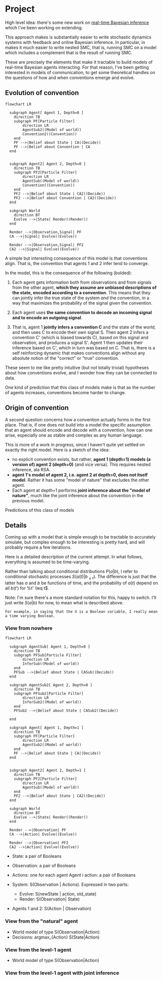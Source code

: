 # Project

High level idea: there's some new work on [real-time Bayesian inference](todo) which I've been working on extending.

This approach makes is substantially easier to write stochastic dynamics systems with feedback and online Bayesian inference. In particular, in makes it much easier to write nested SMC, that is, running SMC on a model which includes a complement that is the result of running SMC.

These are precisely the elements that make it tractable to build models of real-time Bayesian agents interacting. For that reason, I've been getting interested in models of communication, to get some theoretical handles on the questions of how and when conventions emerge and evolve.

## Evolution of convention

```mermaid
flowchart LR

  subgraph Agent[ Agent 1, Depth=0 ]
    direction TB
    subgraph PF[Particle Filter]
        direction LR
        AgentSub2((Model of world))
        Convention2((Convention))
    end
    PF -->|Belief about State | CA((Decide))
    PF -->|Belief about Convention | CA
  end
  
  
  subgraph Agent2[ Agent 2, Depth=0 ]
    direction TB
    subgraph PF2[Particle Filter]
        direction LR
        AgentSub((Model of world))
        Convention((Convention))
    end
    PF2 -->|Belief about State | CA2((Decide))
    PF2 -->|Belief about Convention | CA2((Decide))
  end

  subgraph World
    direction BT
    Evolve -->|State| Render((Render))
  end 

  Render -->|Observation,Signal| PF
  CA -->|Signal| Evolve((Evolve))
  
  Render -->|Observation,Signal| PF2
  CA2 -->|Signal| Evolve((Evolve))
```

A simple but interesting consequence of this model is that conventions align. That is, the convention that agents 1 and 2 infer tend to converge.

In the model, this is the consequence of the following (bolded): 

1. Each agent gets information both from observations and from signals from the other agent, **which they assume are unbiased descriptions of the state, encoded according to a convention**. This means that they can jointly infer the true state of the system *and* the convention, in a way that maximizes the probability of the signal given the convention.

2. Each agent uses **the same convention to decode an incoming signal and to encode an outgoing signal**.  

3. That is, agent 1 **jointly infers a convention C** and the state of the world, and then uses C to encode their own signal S. Then agent 2 infers a convention C' (which is biased towards C), based on this signal and observation, and produces a signal S'. Agent 1 then updates their inference based on C', which in turn was based on C. That is, there is a self reinforcing dynamic that makes conventions align without any absolute notion of the "correct" or "true" convention.

These seem to me like pretty intuitive (but not totally trivial) hypotheses about how conventions evolve, and I wonder how they can be connected to data.

One kind of prediction that this class of models make is that as the number of agents increases, conventions become harder to change.


## Origin of convention

A second question concerns how a convention actually forms in the first place. That is, if one does not build into a model the specific assumption that an agent should encode and decode with a convention, how can one arise, especially one as stable and complex as any human language.

This is more of a work in progress, since I haven't quite yet settled on exactly the right model. Here is a sketch of the idea:

- no explicit convention exists, but rather, **agent 1 (depth=1) models (a version of) agent 2 (depth=0)** (and vice versa). This requires nested inference, ala RSA.
- **agent 1's model of agent 2, i.e. agent 2 at depth=0, does not itself model**. Rather it has some "model of nature" that excludes the other agent.
- Each agent at depth=1 performs **joint inference about the "model of nature"**, much like the joint inference about the convention in the previous model.



Predictions of this class of models

## Details

Coming up with a model that is simple enough to be tractable to accurately simulate, but complex enough to be interesting is pretty hard, and will probably require a few iterations.

Here is a detailed description of the current attempt. In what follows, everything is assumed to be time-varying. 

Rather than talking about conditional distributions $P(a|b)$, I refer to conditional stochastic processes $S(a(t)|b_{\leq t})$. The difference is just that the latter has $a$ and $b$ be functions of time, and the probability of $a(t)$ depend on all $b(t')$ for %t' \leq t$.

Note: I'm sure there's a more standard notation for this, happy to switch. I'll just write $S(a|b)$ for now, to mean what is described above.

    For example, in saying that the X is a Boolean variable, I really mean a time varying Boolean.

### View from nowhere

```mermaid
flowchart LR
  
  subgraph AgentSub[ Agent 1, Depth=0 ]
    direction TB
    subgraph PFSub[Particle Filter]
        direction LR
        InferSub((Model of world))
    end
    PFSub -->|Belief about State | CASub((Decide))
  end
  
  subgraph AgentSub2[ Agent 2, Depth=0 ]
    direction TB
    subgraph PFSub2[Particle Filter]
        direction LR
        InferSub2((Model of world))
    end
    PFSub2 -->|Belief about State | CASub2((Decide)) 

  end
  
  subgraph Agent[ Agent 1, Depth=1 ]
    direction TB
    subgraph PF[Particle Filter]
        direction LR
        AgentSub2((Model of world))
    end
    PF -->|Belief about State | CA((Decide))
  end
  
  
  subgraph Agent2[ Agent 2, Depth=1 ]
    direction TB
    subgraph PF2[Particle Filter]
        direction LR
        AgentSub((Model of world))
    end
    PF2 -->|Belief about State | CA2((Decide))
  end

  subgraph World
    direction BT
    Evolve -->|State| Render((Render))
  end 

  Render -->|Observation| PF
  CA -->|Action| Evolve((Evolve))
  
  Render -->|Observation| PF2
  CA2 -->|Action| Evolve((Evolve))
```

- State: a pair of Booleans
- Observation: a pair of Booleans
- Actions: one for each agent Agent i action: a pair of Booleans

- System: S(Observation | Actions). Expressed in two parts:
    - Evolve: S(newState | action, old_state)
    - Render: S(Observation| State)
- Agents 1 and 2: S(Action | Observation)




### View from the "natural" agent

- World model of type S(Observation|Action):
- Decisions: argmax_{Action} S(State|Action)

### View from the level-1 agent

- World model of type S(Observation|Action)

### View from the level-1 agent with joint inference

